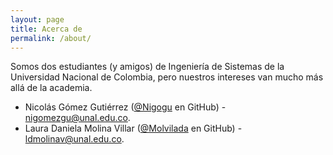 ```yaml
---
layout: page
title: Acerca de
permalink: /about/
---
```


Somos dos estudiantes (y amigos) de Ingeniería de Sistemas de la Universidad Nacional de Colombia, pero nuestros intereses van mucho más allá de la academia.

- Nicolás Gómez Gutiérrez ([@Nigogu](https://github.com/Nigogu) en GitHub) - nigomezgu@unal.edu.co.
- Laura Daniela Molina Villar ([@Molvilada](https://github.com/Molvilada) en GitHub) - ldmolinav@unal.edu.co.